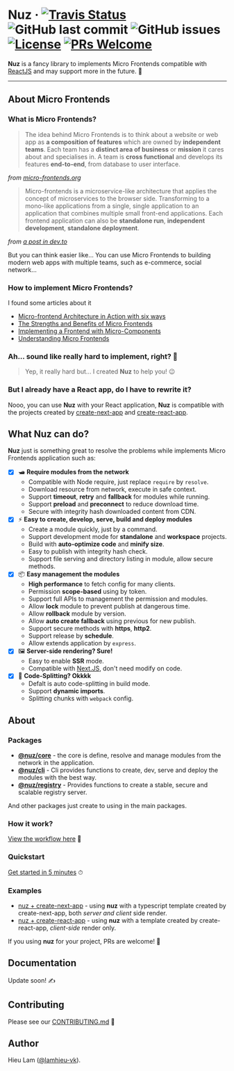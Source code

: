 # Nuz &middot; [![Travis Status](https://travis-ci.com/lamhieu-vk/nuz.svg?branch=master)](https://travis-ci.com/lamhieu-vk/nuz) ![GitHub last commit](https://img.shields.io/github/last-commit/lamhieu-vk/nuz) ![GitHub issues](https://img.shields.io/github/issues/lamhieu-vk/nuz) [![License](https://img.shields.io/badge/license-MIT-blue.svg)](https://github.com/lamhieu-vk/nuz/blob/master/LICENSE) [![PRs Welcome](https://img.shields.io/badge/PRs-welcome-brightgreen.svg)](https://github.com/lamhieu-vk/nuz/blob/master/CONTRIBUTING.md)

**Nuz** is a fancy library to implements Micro Frontends compatible with [ReactJS](#) and may support more in the future. 🏃

***

## About Micro Frontends

### What is Micro Frontends?

> The idea behind Micro Frontends is to think about a website or web app as **a composition of features** which are owned by **independent teams**. Each team has a **distinct area of business** or **mission** it cares about and specialises in. A team is **cross functional** and develops its features **end-to-end**, from database to user interface.

*from [micro-frontends.org](https://micro-frontends.org)*

> Micro-frontends is a microservice-like architecture that applies the concept of microservices to the browser side. Transforming to a mono-like applications from a single, single application to an application that combines multiple small front-end applications. Each frontend application can also be **standalone run**, **independent development**, **standalone deployment**.

*from [a post in dev.to](https://dev.to/phodal/micro-frontend-architecture-in-action-4n60)*

But you can think easier like... You can use Micro Frontends to building modern web apps with multiple teams, such as e-commerce, social network...

### How to implement Micro Frontends?

I found some articles about it

- [Micro-frontend Architecture in Action with six ways](https://dev.to/phodal/micro-frontend-architecture-in-action-4n60)
- [The Strengths and Benefits of Micro Frontends](https://www.toptal.com/front-end/micro-frontends-strengths-benefits)
- [Implementing a Frontend with Micro-Components](https://itnext.io/micro-frontend-941a5f1a3e72)
- [Understanding Micro Frontends](https://hackernoon.com/understanding-micro-frontends-b1c11585a297)

### Ah... sound like really hard to implement, right? 🤯 

> Yep, it really hard but... I created **Nuz** to help you! 😉

### But I already have a React app, do I have to rewrite it?

Nooo, you can use **Nuz** with your React application, **Nuz** is compatible with the projects created by [create-next-app](https://github.com/zeit/next.js) and [create-react-app](https://github.com/facebook/create-react-app).

## What Nuz can do?

**Nuz** just is something great to resolve the problems while implements Micro Frontends application such as:

- [x] 🛥 **Require modules from the network**
  - Compatible with Node require, just replace `require` by `resolve`.
  - Download resource from network, execute in safe context.
  - Support **timeout**, **retry** and **fallback** for modules while running.
  - Support **preload** and **preconnect** to reduce download time.
  - Secure with integrity hash downloaded content from CDN.
- [x] ⚡️ **Easy to create, develop, serve, build and deploy modules**
  - Create a module quickly, just by a command.
  - Support development mode for **standalone** and **workspace** projects.
  - Build with **auto-optimize code** and **minify size**.
  - Easy to publish with integrity hash check.
  - Support file serving and directory listing in module, allow secure methods.
- [x] 📦 **Easy management the modules**
  - **High performance** to fetch config for many clients.
  - Permission **scope-based** using by token.
  - Support full APIs to management the permission and modules.
  - Allow **lock** module to prevent publish at dangerous time.
  - Allow **rollback** module by version.
  - Allow **auto create fallback** using previous for new publish.
  - Support secure methods with **https**, **http2**.
  - Support release by **schedule**.
  - Allow extends application by `express`.
- [x] 🖼 **Server-side rendering? Sure!**
  - Easy to enable **SSR** mode.
  - Compatible with [Next.JS](https://github.com/zeit/next.js), don't need modify on code.
- [x] 🧩 **Code-Splitting? Okkkk**
  - Defalt is auto code-splitting in build mode.
  - Support **dynamic imports**.
  - Splitting chunks with `webpack` config.


## About

### Packages

- **[@nuz/core](https://github.com/lamhieu-vk/nuz/blob/master/packages/nuz-core)** - the core is define, resolve and manage  modules from the network in the application.
- **[@nuz/cli](https://github.com/lamhieu-vk/nuz/blob/master/packages/nuz-cli)** - Cli provides functions to create, dev, serve and deploy the modules with the best way.
- **[@nuz/registry](https://github.com/lamhieu-vk/nuz/blob/master/packages/nuz-registry)** - Provides functions to create a stable, secure and scalable registry server.

And other packages just create to using in the main packages.

### How it work?

[View the workflow here](https://github.com/lamhieu-vk/nuz/blob/master/docs/WORKFLOW.md) 🙈

### Quickstart

[Get started in 5 minutes](https://github.com/lamhieu-vk/nuz/blob/master/docs/GET_STARTED.md) ⏱

### Examples

* [nuz + create-next-app](https://github.com/lamhieu-vk/nuz/blob/master/examples/with-create-next-app) - using **nuz** with a typescript template created by create-next-app, both *server and client* side render.
* [nuz + create-react-app](https://github.com/lamhieu-vk/nuz/blob/master/examples/with-create-react-app) - using **nuz** with a template created by create-react-app, *client-side* render only.

If you using **nuz** for your project, PRs are welcome! 🎉

## Documentation

Update soon! ✍️

## Contributing

Please see our [CONTRIBUTING.md](https://github.com/lamhieu-vk/nuz/blob/master/docs/CONTRIBUTING.md) 📝

## Author

Hieu Lam ([@lamhieu-vk](https://github.com/lamhieu-vk)).
